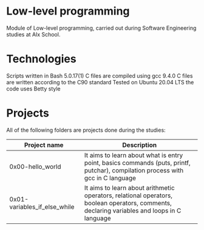 # Low-level programming
Module of Low-level programming, carried out during Software Engineering studies at Alx School.

# Technologies
Scripts written in Bash 5.0.17(1)
C files are compiled using gcc 9.4.0
C files are written according to the C90 standard
Tested on Ubuntu 20.04 LTS
the code uses Betty style
# Projects
All of the following folders are projects done during the studies:

| Project name |	Description |
|------------- |---------------|
0x00-hello_world |	It aims to learn about what is entry point, basics commands (puts, printf, putchar), compilation process with gcc in C language
0x01-variables_if_else_while |	It aims to learn about arithmetic operators, relational operators, boolean operators, comments, declaring variables and loops in C language
